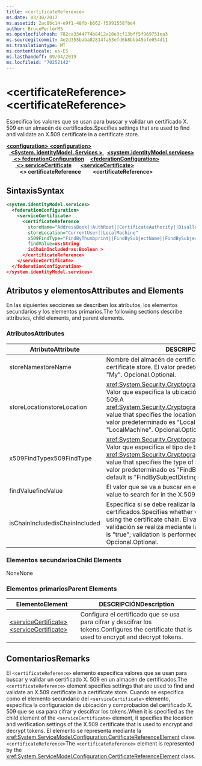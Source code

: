 ```yaml
---
title: <certificateReference>
ms.date: 03/30/2017
ms.assetid: 2ac8bc14-e9f1-48fb-b662-f5991558fbe4
author: BrucePerlerMS
ms.openlocfilehash: 782ca3344774b8412a18e3cf13bff5f969751ea3
ms.sourcegitcommit: 4e2d355baba82814fa53efd6b8bbb45bfe054d11
ms.translationtype: MT
ms.contentlocale: es-ES
ms.lasthandoff: 09/04/2019
ms.locfileid: "70252142"
---
```

# <a name="certificatereference"></a><span data-ttu-id="dc9b3-101">\<certificateReference></span><span class="sxs-lookup"><span data-stu-id="dc9b3-101">\<certificateReference></span></span>
<span data-ttu-id="dc9b3-102">Especifica los valores que se usan para buscar y validar un certificado X. 509 en un almacén de certificados.</span><span class="sxs-lookup"><span data-stu-id="dc9b3-102">Specifies settings that are used to find and validate an X.509 certificate in a certificate store.</span></span>  
  
<span data-ttu-id="dc9b3-103">[ **\<configuration>** ](../configuration-element.md)</span><span class="sxs-lookup"><span data-stu-id="dc9b3-103">[**\<configuration>**](../configuration-element.md)</span></span>\
<span data-ttu-id="dc9b3-104">&nbsp;&nbsp;[ **\<System. identityModel. Services >** ](system-identitymodel-services.md)</span><span class="sxs-lookup"><span data-stu-id="dc9b3-104">&nbsp;&nbsp;[**\<system.identityModel.services>**](system-identitymodel-services.md)</span></span>\
<span data-ttu-id="dc9b3-105">&nbsp;&nbsp;&nbsp;&nbsp;[ **\<> federationConfiguration**](federationconfiguration.md)</span><span class="sxs-lookup"><span data-stu-id="dc9b3-105">&nbsp;&nbsp;&nbsp;&nbsp;[**\<federationConfiguration>**](federationconfiguration.md)</span></span>\
<span data-ttu-id="dc9b3-106">&nbsp;&nbsp;&nbsp;&nbsp;&nbsp;&nbsp;[ **\<> serviceCertificate**](servicecertificate.md)</span><span class="sxs-lookup"><span data-stu-id="dc9b3-106">&nbsp;&nbsp;&nbsp;&nbsp;&nbsp;&nbsp;[**\<serviceCertificate>**](servicecertificate.md)</span></span>\
<span data-ttu-id="dc9b3-107">&nbsp;&nbsp;&nbsp;&nbsp;&nbsp;&nbsp;&nbsp;&nbsp; **\<> certificateReference**</span><span class="sxs-lookup"><span data-stu-id="dc9b3-107">&nbsp;&nbsp;&nbsp;&nbsp;&nbsp;&nbsp;&nbsp;&nbsp;**\<certificateReference>**</span></span>  
  
## <a name="syntax"></a><span data-ttu-id="dc9b3-108">Sintaxis</span><span class="sxs-lookup"><span data-stu-id="dc9b3-108">Syntax</span></span>  
  
```xml  
<system.identityModel.services>  
  <federationConfiguration>  
    <serviceCertificate>  
      <certificateReference   
        storeName="AddressBook||AuthRoot||CertificateAuthority||Disallowed||My||Root||TrustedPeople||TrustedPublisher"  
        storeLocation="CurrentUser||LocalMachine"  
        x509FindType="FindByThumbprint||FindBySubjectName||FindBySubjectDistinguishedName||FindByIssuerName||FindByIssuerDistinguishedName||FindBySerialNumber||FindByTimeValid||FindByTimeNotYetValid||FindByTimeExpired||FindByTemplateName||FindByApplicationPolicy||FindByCertificatePolicy||FindByExtension||FindByKeyUsage||FindBySubjectKeyIdentifier"  
        findValue=xs:String  
        isChainIncluded=xs:Boolean >  
      </certificateReference>  
    </serviceCertificate>  
  </federationConfiguration>  
</system.identityModel.services>  
```  
  
## <a name="attributes-and-elements"></a><span data-ttu-id="dc9b3-109">Atributos y elementos</span><span class="sxs-lookup"><span data-stu-id="dc9b3-109">Attributes and Elements</span></span>  
 <span data-ttu-id="dc9b3-110">En las siguientes secciones se describen los atributos, los elementos secundarios y los elementos primarios.</span><span class="sxs-lookup"><span data-stu-id="dc9b3-110">The following sections describe attributes, child elements, and parent elements.</span></span>  
  
### <a name="attributes"></a><span data-ttu-id="dc9b3-111">Atributos</span><span class="sxs-lookup"><span data-stu-id="dc9b3-111">Attributes</span></span>  
  
|<span data-ttu-id="dc9b3-112">Atributo</span><span class="sxs-lookup"><span data-stu-id="dc9b3-112">Attribute</span></span>|<span data-ttu-id="dc9b3-113">DESCRIPCIÓN</span><span class="sxs-lookup"><span data-stu-id="dc9b3-113">Description</span></span>|  
|---------------|-----------------|  
|<span data-ttu-id="dc9b3-114">storeName</span><span class="sxs-lookup"><span data-stu-id="dc9b3-114">storeName</span></span>|<span data-ttu-id="dc9b3-115">Nombre del almacén de certificados X. 509.</span><span class="sxs-lookup"><span data-stu-id="dc9b3-115">The name of the X.509 certificate store.</span></span> <span data-ttu-id="dc9b3-116">El valor predeterminado es "My".</span><span class="sxs-lookup"><span data-stu-id="dc9b3-116">The default is "My".</span></span> <span data-ttu-id="dc9b3-117">Opcional.</span><span class="sxs-lookup"><span data-stu-id="dc9b3-117">Optional.</span></span>|  
|<span data-ttu-id="dc9b3-118">storeLocation</span><span class="sxs-lookup"><span data-stu-id="dc9b3-118">storeLocation</span></span>|<span data-ttu-id="dc9b3-119"><xref:System.Security.Cryptography.X509Certificates.StoreLocation> Valor que especifica la ubicación del almacén de certificados X. 509.</span><span class="sxs-lookup"><span data-stu-id="dc9b3-119">A <xref:System.Security.Cryptography.X509Certificates.StoreLocation> value that specifies the location of the X.509 certificate store.</span></span> <span data-ttu-id="dc9b3-120">El valor predeterminado es "LocalMachine".</span><span class="sxs-lookup"><span data-stu-id="dc9b3-120">The default value is "LocalMachine".</span></span> <span data-ttu-id="dc9b3-121">Opcional.</span><span class="sxs-lookup"><span data-stu-id="dc9b3-121">Optional.</span></span>|  
|<span data-ttu-id="dc9b3-122">x509FindType</span><span class="sxs-lookup"><span data-stu-id="dc9b3-122">x509FindType</span></span>|<span data-ttu-id="dc9b3-123"><xref:System.Security.Cryptography.X509Certificates.X509FindType> Valor que especifica el tipo de búsqueda que se va a ejecutar.</span><span class="sxs-lookup"><span data-stu-id="dc9b3-123">An <xref:System.Security.Cryptography.X509Certificates.X509FindType> value that specifies the type of search that is to be executed.</span></span> <span data-ttu-id="dc9b3-124">El valor predeterminado es "FindBySubjectDistinguishedName".</span><span class="sxs-lookup"><span data-stu-id="dc9b3-124">The default is "FindBySubjectDistinguishedName".</span></span> <span data-ttu-id="dc9b3-125">Opcional.</span><span class="sxs-lookup"><span data-stu-id="dc9b3-125">Optional.</span></span>|  
|<span data-ttu-id="dc9b3-126">findValue</span><span class="sxs-lookup"><span data-stu-id="dc9b3-126">findValue</span></span>|<span data-ttu-id="dc9b3-127">El valor que se va a buscar en el almacén de certificados X.509.</span><span class="sxs-lookup"><span data-stu-id="dc9b3-127">The value to search for in the X.509 certificate store.</span></span> <span data-ttu-id="dc9b3-128">Opcional.</span><span class="sxs-lookup"><span data-stu-id="dc9b3-128">Optional.</span></span>|  
|<span data-ttu-id="dc9b3-129">isChainIncluded</span><span class="sxs-lookup"><span data-stu-id="dc9b3-129">isChainIncluded</span></span>|<span data-ttu-id="dc9b3-130">Especifica si se debe realizar la validación mediante la cadena de certificados.</span><span class="sxs-lookup"><span data-stu-id="dc9b3-130">Specifies whether validation should be performed by using the certificate chain.</span></span> <span data-ttu-id="dc9b3-131">El valor predeterminado es "true"; la validación se realiza mediante la cadena de certificados.</span><span class="sxs-lookup"><span data-stu-id="dc9b3-131">The default is "true"; validation is performed by using the certificate chain.</span></span> <span data-ttu-id="dc9b3-132">Opcional.</span><span class="sxs-lookup"><span data-stu-id="dc9b3-132">Optional.</span></span>|  
  
### <a name="child-elements"></a><span data-ttu-id="dc9b3-133">Elementos secundarios</span><span class="sxs-lookup"><span data-stu-id="dc9b3-133">Child Elements</span></span>  
 <span data-ttu-id="dc9b3-134">None</span><span class="sxs-lookup"><span data-stu-id="dc9b3-134">None</span></span>  
  
### <a name="parent-elements"></a><span data-ttu-id="dc9b3-135">Elementos primarios</span><span class="sxs-lookup"><span data-stu-id="dc9b3-135">Parent Elements</span></span>  
  
|<span data-ttu-id="dc9b3-136">Elemento</span><span class="sxs-lookup"><span data-stu-id="dc9b3-136">Element</span></span>|<span data-ttu-id="dc9b3-137">DESCRIPCIÓN</span><span class="sxs-lookup"><span data-stu-id="dc9b3-137">Description</span></span>|  
|-------------|-----------------|  
|[<span data-ttu-id="dc9b3-138">\<serviceCertificate></span><span class="sxs-lookup"><span data-stu-id="dc9b3-138">\<serviceCertificate></span></span>](servicecertificate.md)|<span data-ttu-id="dc9b3-139">Configura el certificado que se usa para cifrar y descifrar los tokens.</span><span class="sxs-lookup"><span data-stu-id="dc9b3-139">Configures the certificate that is used to encrypt and decrypt tokens.</span></span>|  
  
## <a name="remarks"></a><span data-ttu-id="dc9b3-140">Comentarios</span><span class="sxs-lookup"><span data-stu-id="dc9b3-140">Remarks</span></span>  
 <span data-ttu-id="dc9b3-141">El `<certificateReference>` elemento especifica valores que se usan para buscar y validar un certificado X. 509 en un almacén de certificados.</span><span class="sxs-lookup"><span data-stu-id="dc9b3-141">The `<certificateReference>` element specifies settings that are used to find and validate an X.509 certificate in a certificate store.</span></span> <span data-ttu-id="dc9b3-142">Cuando se especifica como el elemento secundario del `<serviceCertificate>` elemento, especifica la configuración de ubicación y comprobación del certificado X. 509 que se usa para cifrar y descifrar los tokens.</span><span class="sxs-lookup"><span data-stu-id="dc9b3-142">When it is specified as the child element of the `<serviceCertificate>` element, it specifies the location and verification settings of the X.509 certificate that is used to encrypt and decrypt tokens.</span></span> <span data-ttu-id="dc9b3-143">El elemento se representa mediante la <xref:System.ServiceModel.Configuration.CertificateReferenceElement> clase. `<certificateReference>`</span><span class="sxs-lookup"><span data-stu-id="dc9b3-143">The `<certificateReference>` element is represented by the <xref:System.ServiceModel.Configuration.CertificateReferenceElement> class.</span></span>
